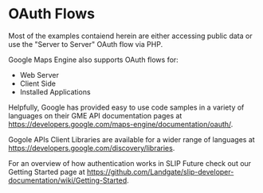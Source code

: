 OAuth Flows
================

Most of the examples contaiend herein are either accessing public data or use the "Server to Server" OAuth flow via PHP.

Google Maps Engine also supports OAuth flows for:

- Web Server
- Client Side
- Installed Applications

Helpfully, Google has provided easy to use code samples in a variety of languages on their GME API documentation pages at https://developers.google.com/maps-engine/documentation/oauth/.

Gogole APIs Client Libraries are available for a wider range of languages at https://developers.google.com/discovery/libraries.

For an overview of how authentication works in SLIP Future check out our Getting Started page at https://github.com/Landgate/slip-developer-documentation/wiki/Getting-Started.